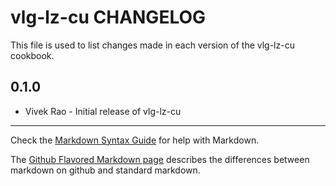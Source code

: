 vlg-lz-cu CHANGELOG
===================

This file is used to list changes made in each version of the vlg-lz-cu cookbook.

0.1.0
-----
- Vivek Rao - Initial release of vlg-lz-cu

- - -
Check the [Markdown Syntax Guide](http://daringfireball.net/projects/markdown/syntax) for help with Markdown.

The [Github Flavored Markdown page](http://github.github.com/github-flavored-markdown/) describes the differences between markdown on github and standard markdown.
